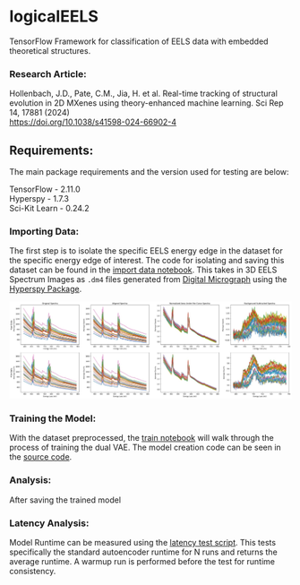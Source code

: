 # logicalEELS
TensorFlow Framework for classification of EELS data with embedded theoretical structures.

### Research Article:
Hollenbach, J.D., Pate, C.M., Jia, H. et al. Real-time tracking of structural evolution in 2D MXenes using theory-enhanced machine learning. Sci Rep 14, 17881 (2024)\
<https://doi.org/10.1038/s41598-024-66902-4>

## Requirements:

The main package requirements and the version used for testing are below:

TensorFlow - 2.11.0\
Hyperspy - 1.7.3\
Sci-Kit Learn - 0.24.2

### Importing Data:

The first step is to isolate the specific EELS energy edge in the dataset for the specific energy edge of interest. The code for isolating and saving this dataset can be found in the [import data notebook](./import_eels_dataset.ipynb). This takes in 3D EELS Spectrum Images as `.dm4` files generated from [Digital Micrograph](https://www.gatan.com/products/tem-analysis/gatan-microscopy-suite-software) using the [Hyperspy Package](https://hyperspy.org).

![EELS Plots at different preprocessing steps](./imgs/DataImport.jpg)

### Training the Model:

With the dataset preprocessed, the [train notebook](./train.ipynb) will walk through the process of training the dual VAE. The model creation code can be seen in the [source code](./logicalEELS/models.py).

### Analysis:

After saving the trained model

### Latency Analysis:

Model Runtime can be measured using the [latency test script](./latency_test.py). This tests specifically the standard autoencoder runtime for N runs and returns the average runtime. A warmup run is performed before the test for runtime consistency.
